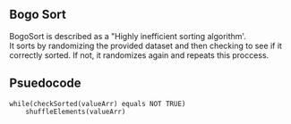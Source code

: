 ## Bogo Sort 

BogoSort is described as a "Highly inefficient sorting algorithm'.  
It sorts by randomizing the provided dataset and then checking to see if it correctly sorted. 
If not, it randomizes again and repeats this proccess. 

## Psuedocode
````
while(checkSorted(valueArr) equals NOT TRUE)
    shuffleElements(valueArr)
````
